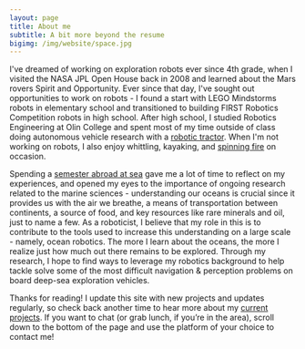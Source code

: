 ```yaml
---
layout: page
title: About me
subtitle: A bit more beyond the resume
bigimg: /img/website/space.jpg
---
```


I've dreamed of working on exploration robots ever since 4th grade, when I visited the NASA JPL Open House back in 2008 and learned about the Mars rovers Spirit and Opportunity. Ever since that day, I've sought out opportunities to work on robots - I found a start with LEGO Mindstorms robots in elementary school and transitioned to building FIRST Robotics Competition robots in high school. After high school, I studied Robotics Engineering at Olin College and spent most of my time outside of class doing autonomous vehicle research with a [robotic tractor](/gravl). When I'm not working on robots, I also enjoy whittling, kayaking, and
[spinning fire](https://www.youtube.com/watch?v=YQ9AsDnuLgw&list=PLO8BVdvev9baU0EnWLt45Rn8z-Z5NZg5m&index=14) on occasion.

Spending a [semester abroad at sea](/sea) gave me a lot of time to reflect on my experiences, and opened my eyes to the importance of ongoing research related to the marine sciences - understanding our oceans is crucial since it provides us with the air we breathe, a means of transportation between continents, a source of food, and key resources like rare minerals and oil, just to name a few. As a roboticist, I believe that my role in this is to contribute to the tools used to increase this understanding on a large scale - namely, ocean robotics. The more I learn about the oceans, the more I realize just how much out there remains to be explored. Through my research, I hope to find ways to leverage my robotics background to help tackle solve some of the most difficult navigation & perception problems on board deep-sea exploration vehicles.

Thanks for reading! I update this site with new projects and updates regularly, so check back another time to hear more about my [current projects](/projects). If you want to chat (or grab lunch, if you’re in the area), scroll down to the bottom of the page and use the platform of your choice to contact me!
